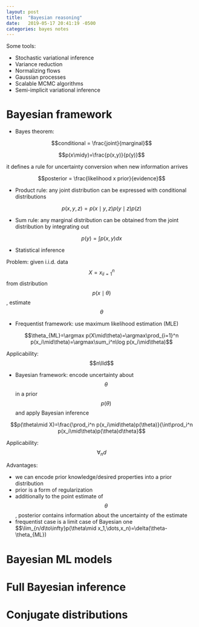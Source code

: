```yaml
---
layout: post
title:  "Bayesian reasoning"
date:   2019-05-17 20:41:19 -0500
categories: bayes notes
---
```

Some tools:
- Stochastic variational inference
- Variance reduction
- Normalizing flows
- Gaussian processes
- Scalable MCMC algorithms
- Semi-implicit variational inference

# Bayesian framework
- Bayes theorem:

$$conditional = \frac{joint}{marginal}$$

$$p(x\midy)=\frac{p(x,y)}{p(y)}$$

it defines a rule for uncertainty conversion when new information arrives

$$posterior = \frac{likelihood x prior}{evidence}$$

- Product rule: any joint distribution can be expressed with conditional distributions

$$p(x,y,z)=p(x\mid y,z)p(y\mid z)p(z)$$

- Sum rule: any marginal distribution can be obtained from the joint distribution by integrating out

$$p(y)=\int p(x,y)dx$$

- Statistical inference

Problem: given i.i.d. data $$X={x_i}_{i=1}^n$$ from distribution $$p(x\mid\theta)$$, estimate $$\theta$$

  - Frequentist framework: use maximum likelihood estimation (MLE)

  $$\theta_{ML}=\argmax p(X\mid\theta)=\argmax\prod_{i=1}^n p(x_i\mid\theta)=\argmax\sum_i^n\log p(x_i\mid\theta)$$

  Applicability: $$n\lld$$

  - Bayesian framework: encode uncertainty about $$\theta$$ in a prior $$p(\theta)$$ and apply Bayesian inference

  $$p(\theta\mid X)=\frac{\prod_i^n p(x_i\mid\theta)p(\theta)}{\int\prod_i^n p(x_i\mid\theta)p(\theta)d\theta}$$

  Applicability: $$\forall_nd$$

  Advantages:
  - we can encode prior knowledge/desired properties into a prior distribution
  - prior is a form of regularization
  - additionally to the point estimate of $$\theta$$, posterior contains information about the uncertainty of the estimate
  - frequentist case is a limit case of Bayesian one
    $$\lim_{n/d\to\infty}p(\theta\mid x_1,\dots,x_n)=\delta(\theta-\theta_{ML})

# Bayesian ML models

# Full Bayesian inference

# Conjugate distributions
